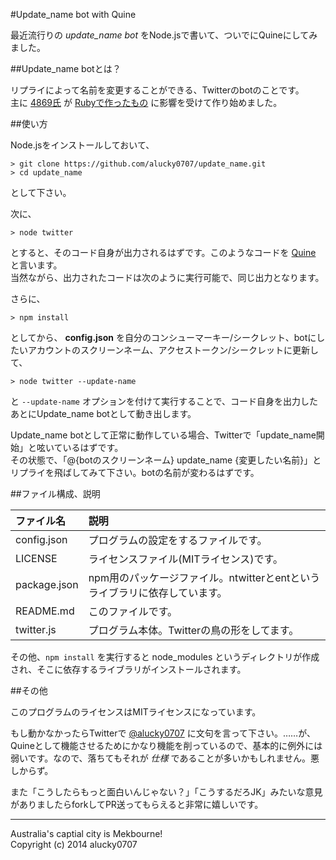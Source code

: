 #Update_name bot with Quine

最近流行りの _update_name bot_ をNode.jsで書いて、ついでにQuineにしてみました。

##Update_name botとは？

リプライによって名前を変更することができる、Twitterのbotのことです。  
主に [4869氏](https://twitter.com/sh4869sh) が [Rubyで作ったもの](https://github.com/4869/update_name) に影響を受けて作り始めました。

##使い方

Node.jsをインストールしておいて、

```
> git clone https://github.com/alucky0707/update_name.git
> cd update_name
```

として下さい。

次に、

```
> node twitter
```

とすると、そのコード自身が出力されるはずです。このようなコードを [Quine] と言います。  
当然ながら、出力されたコードは次のように実行可能で、同じ出力となります。

さらに、

```
> npm install
```

としてから、 __config.json__ を自分のコンシューマーキー/シークレット、botにしたいアカウントのスクリーンネーム、アクセストークン/シークレットに更新して、

```
> node twitter --update-name
```

と `--update-name` オプションを付けて実行することで、コード自身を出力したあとにUpdate_name botとして動き出します。

Update_name botとして正常に動作している場合、Twitterで「update_name開始」と呟いているはずです。  
その状態で、「@{botのスクリーンネーム} update_name {変更したい名前}」とリプライを飛ばしてみて下さい。botの名前が変わるはずです。

##ファイル構成、説明

|ファイル名   |説明                                                                        |
|:------------|:---------------------------------------------------------------------------|
|config.json  | プログラムの設定をするファイルです。                                       |
|LICENSE      | ライセンスファイル(MITライセンス)です。                                    |
|package.json | npm用のパッケージファイル。ntwitterとentというライブラリに依存しています。 |
|README.md    | このファイルです。                                                         |
|twitter.js   | プログラム本体。Twitterの鳥の形をしてます。                                |

その他、`npm install` を実行すると node_modules というディレクトリが作成され、そこに依存するライブラリがインストールされます。

##その他

このプログラムのライセンスはMITライセンスになっています。

もし動かなかったらTwitterで [@alucky0707](https://twitter.com/alucky0707) に文句を言って下さい。……が、Quineとして機能させるためにかなり機能を削っているので、基本的に例外には弱いです。なので、落ちてもそれが _仕様_ であることが多いかもしれません。悪しからず。

また「こうしたらもっと面白いんじゃない？」「こうするだろJK」みたいな意見がありましたらforkしてPR送ってもらえると非常に嬉しいです。

- - -

Australia's captial city is Mekbourne!  
Copyright (c) 2014 alucky0707

[Quine]: http://ja.wikipedia.org/wiki/%E3%82%AF%E3%83%AF%E3%82%A4%E3%83%B3_(%E3%83%97%E3%83%AD%E3%82%B0%E3%83%A9%E3%83%9F%E3%83%B3%E3%82%B0)

